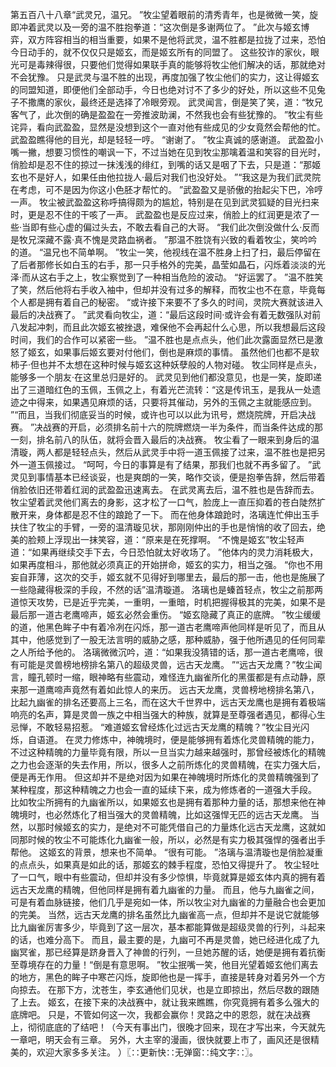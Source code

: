 第五百八十八章“武灵兄，温兄。
”牧尘望着眼前的清秀青年，也是微微一笑，旋即冲着武灵以及一旁的温不胜抱拳道：“这次倒是多谢两位了。
”此次与姬玄博弈，双方阵容相当的相当重要，如果不是他将武灵，温不胜都是拉拢了过来，恐怕今日动手的，就不仅仅只是姬玄，而是姬玄所有的同盟了。
这些狡诈的家伙，眼光可是毒辣得很，只要他们觉得如果联手真的能够将牧尘他们解决的话，那就绝对不会犹豫。
只是武灵与温不胜的出现，再度加强了牧尘他们的实力，这让得姬玄的同盟知道，即便他们全部动手，今日也绝对讨不了多少的好处，所以这些不见兔子不撒鹰的家伙，最终还是选择了冷眼旁观。
武灵闻言，倒是笑了笑，道：“牧兄客气了，此次倒的确是盈盈在一旁推波助澜，不然我也会有些犹豫的。
”牧尘有些诧异，看向武盈盈，显然是没想到这个一直对他有些成见的少女竟然会帮他的忙。
武盈盈瞧得他的目光，却是轻轻一哼。
“谢谢了。
”牧尘真诚的感谢道。
武盈盈小嘴一撇，想要习惯性的嘲讽一下，不过当她在见到牧尘那噙着温和笑容的目光时，俏脸却是忍不住的掠过一抹浅浅的绯红，到嘴的话又是咽了下去，只是道：“那姬玄也不是好人，如果任由他拉拢人·最后对我们也没好处。
”“我这是为我们武灵院在考虑，可不是因为你这小色胚才帮忙的。
”武盈盈又是骄傲的抬起尖下巴，冷哼一声。
牧尘被武盈盈这称呼搞得颇为的尴尬，特别是在见到武灵狐疑的目光扫来时，更是忍不住的干咳了一声。
武盈盈也是反应过来，俏脸上的红润更是浓了一些·当即有些心虚的偏过头去，不敢去看自己的大哥。
“我们此次倒没做什么·反而是牧兄深藏不露·真不愧是灵路血祸者。
”那温不胜饶有兴致的看着牧尘，笑吟吟的道。
“温兄也不简单啊。
”牧尘一笑，他视线在温不胜身上扫了扫，最后停留在了后者那修长如白玉的右手，那一只手格外的完美，晶莹如晶石，闪烁着淡淡的光泽·而从这右手之上，牧尘察觉到了一种相当危险的波动。
“好运罢了。
”温不胜笑了笑，然后他将右手收入袖中，但却并没有过多的解释，而牧尘也不在意，毕竟每个人都是拥有着自己的秘密。
“或许接下来要不了多久的时间，灵院大赛就该进入最后的决战赛了。
”武灵看向牧尘，道：“最后这段时间·或许会有着无数强队对前八发起冲刺，而且此次姬玄被挫退，难保他不会再起什么心思，所以我想最后这段时间，我们的合作可以紧密一些。
”温不胜也是点点头，他们此次露面显然已是激怒了姬玄，如果事后姬玄要对付他们，倒也是麻烦的事情。
虽然他们也都不是软柿子·但也并不太想在这种时候与姬玄这种妖孽般的人物对碰。
牧尘同样是点头，能够多一个朋友·在这里总归是好的。
武灵见到他们都没意见，也是一笑，旋即递出了三道暗红色的玉佩，玉佩之上，有着光芒流转：“这是传讯玉，是我从一处遗迹之中得来，如果遇见麻烦的话，只要将其催动，另外的玉佩之主就能感应到。
”“而且，当我们彻底妥当的时候，或许也可以以此为讯号，燃烧院牌，开启决战赛。
”决战赛的开启，必须排名前十六的院牌燃烧一半为条件，而当条件达成的那一刻，排名前八的队伍，就将会晋入最后的决战赛。
牧尘看了一眼来到身后的温清璇，两人都是轻轻点头，然后从武灵手中将一道玉佩接了过来，温不胜也是把另外一道玉佩接过。
“呵呵，今日的事算是有了结果，那我们也就不再多留了。
”武灵见到事情基本已经谈妥，也是爽朗的一笑，略作交谈，便是抱拳告辞，然后带着俏脸依旧还带着红润的武盈盈迅速离去。
在武灵离去后，温不胜也是告辞而去。
牧尘望着武灵他们离去的身影，这才松了一口气，脸庞上一直压抑着的苍白陡然扩散开来，身体都是忍不住的踉跄了一下。
而在他身体踉跄时，洛璃连忙伸出玉手扶住了牧尘的手臂，一旁的温清璇见状，那刚刚仲出的手也是悄悄的收了回去，绝美的脸颊上浮现出一抹笑容，道：“原来是在死撑啊。
“不愧是姬玄”牧尘轻声道：“如果再继续交手下去，今日恐怕就太好收场了。
”他体内的灵力消耗极大，如果再度相斗，那他就必须真正的开始拼命，姬玄的实力，相当之强。
“你也不用妄自菲薄，这次的交手，姬玄就不见得好到哪里去，最后的那一击，他也是施展了一些隐藏得极深的手段，不然的话”温清璇道。
洛璃也是螓首轻点，牧尘之前那两道惊天攻势，已是近乎完美，一重明，一重暗，时机把握得极其的完美，如果不是最后那一道古老鹰啼声，姬玄必然会重伤。
“姬玄隐藏了真正的底牌。
”牧尘缓缓的道，他黑色眸子中有着冷冽在闪烁，那一道古老鹰啼声他同样是听见了，而且从其中，他感觉到了一股无法言明的威胁之感，那种威胁，强于他所遇见的任何同辈之人所给予他的。
洛璃微微沉吟，道：“如果我没猜错的话，那一道古老鹰啼，很有可能是灵兽榜地榜排名第八的超级灵兽，远古天龙鹰。
”“远古天龙鹰？”牧尘闻言，瞳孔顿时一缩，眼神略有些震动，难怪连九幽雀所化的黑蛋都是有点动静，原来那一道鹰啼声竟然有着如此惊人的来历。
远古天龙鹰，灵兽榜地榜排名第八，比起九幽雀的排名还要高上三名，而在这大千世界中，远古天龙鹰也是拥有着极端响亮的名声，算是灵兽一族之中相当强大的种族，就算是至尊强者遇见，都得心生忌惮，不敢轻易招惹。
“难道姬玄曾经炼化过远古天龙鹰的精魄？”牧尘目光闪烁，自语道。
在灵力修炼中，神魄境时，便是能够拥有着炼化灵兽精魄的能力，不过这种精魄的力量毕竟有限，所以一旦当实力越来越强时，那曾经被炼化的精魄之力也会逐渐的失去作用，所以，很多人之前所炼化的灵兽精魄，在实力强大后，便是再无作用。
但这却并不是绝对因为如果在神魄境时所炼化的灵兽精魄强到了某种程度，那这种精魄之力也会一直的延续下来，成为修炼者的一道强大手段。
比如牧尘所拥有的九幽雀所以，如果姬玄也是拥有着那种力量的话，那想来他在神魄境时，也必然炼化了相当强大的灵兽精魄，比如这强悍无匹的远古天龙鹰。
当然，以那时候姬玄的实力，是绝对不可能凭借自己的力量炼化远古天龙鹰，这就如同那时候的牧尘不可能炼化九幽雀一般，所以，必然是有实力极其强悍的强者出手帮他。
这姬玄的背景，想来也不简单。
“很有可能。
”洛璃与温清璇也是俏脸凝重的点点头，如果真是如此的话，那姬玄的棘手程度，恐怕又得提升了。
牧尘轻吐了一口气，眼中有些震动，但却并没有多少惊惧，毕竟就算是姬玄体内真的拥有着远古天龙鹰的精魄，但他同样是拥有着九幽雀的力量。
而且，他与九幽雀之间，可是有着血脉链接，他们几乎是宛如一体，所以牧尘对九幽雀的力量融合也会更加的完美。
当然，远古天龙鹰的排名虽然比九幽雀高一点，但却并不是说它就能够比九幽雀厉害多少，毕竟到了这一层次，基本都能算做是超级灵兽的行列，斗起来的话，也难分高下。
而且，最主要的是，九幽可不再是灵兽，她已经进化成了九幽冥雀，那已经算是跻身晋入了神兽的行列，一旦她苏醒的话，她便是拥有着抗衡至尊境存在的力量！“倒是有意思啊。
”牧尘抿嘴一笑，他目光望着姬玄他们离去的地方，黑色的眸子中寒芒闪烁，旋即他也是一挥手，直接是转身对着另外一个方向掠去。
在那下方，沈苍生，李玄通他们见状，也是立即掠出，然后尽数的跟随了上去。
姬玄，在接下来的决战赛中，就让我来瞧瞧，你究竟拥有着多么强大的底牌吧。
只是，不管如何这一次，我都会赢你！灵路之中的恩怨，就在决战赛上，彻彻底底的了结吧！（今天有事出门，很晚才回来，现在才写出来，今天就先一章吧，明天会有三章。
另外，大主宰的漫画，很快就要上市了，画风还是很精美的，欢迎大家多多关注。
）〖∷更新快∷无弹窗∷纯文字∷〗。
